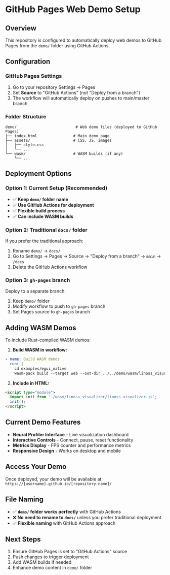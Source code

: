 # GitHub Pages Web Demo Setup

## Overview
This repository is configured to automatically deploy web demos to GitHub Pages from the `demo/` folder using GitHub Actions.

## Configuration

### GitHub Pages Settings
1. Go to your repository Settings → Pages
2. Set **Source** to "GitHub Actions" (not "Deploy from a branch")
3. The workflow will automatically deploy on pushes to main/master branch

### Folder Structure
```
demo/                          # Web demo files (deployed to GitHub Pages)
├── index.html                # Main demo page
├── assets/                   # CSS, JS, images
│   ├── style.css
│   └── ...
└── wasm/                     # WASM builds (if any)
    └── ...
```

## Deployment Options

### Option 1: Current Setup (Recommended)
- ✅ **Keep `demo/` folder name** 
- ✅ **Use GitHub Actions for deployment**
- ✅ **Flexible build process**
- ✅ **Can include WASM builds**

### Option 2: Traditional `docs/` folder
If you prefer the traditional approach:
1. Rename `demo/` → `docs/`
2. Go to Settings → Pages → Source → "Deploy from a branch" → `main` → `/docs`
3. Delete the GitHub Actions workflow

### Option 3: `gh-pages` branch
Deploy to a separate branch:
1. Keep `demo/` folder
2. Modify workflow to push to `gh-pages` branch
3. Set Pages source to `gh-pages` branch

## Adding WASM Demos

To include Rust-compiled WASM demos:

1. **Build WASM in workflow:**
```yaml
- name: Build WASM demos
  run: |
    cd examples/egui_native
    wasm-pack build --target web --out-dir ../../demo/wasm/linoss_visualizer
```

2. **Include in HTML:**
```html
<script type="module">
  import init from './wasm/linoss_visualizer/linoss_visualizer.js';
  init();
</script>
```

## Current Demo Features
- **Neural Profiler Interface** - Live visualization dashboard
- **Interactive Controls** - Connect, pause, reset functionality  
- **Metrics Display** - FPS counter and performance metrics
- **Responsive Design** - Works on desktop and mobile

## Access Your Demo
Once deployed, your demo will be available at:
`https://[username].github.io/[repository-name]/`

## File Naming
- ✅ **`demo/` folder works perfectly** with GitHub Actions
- ❌ **No need to rename to `docs/`** unless you prefer traditional deployment
- ✅ **Flexible naming** with GitHub Actions approach

## Next Steps
1. Ensure GitHub Pages is set to "GitHub Actions" source
2. Push changes to trigger deployment
3. Add WASM builds if needed
4. Enhance demo content in `demo/` folder
